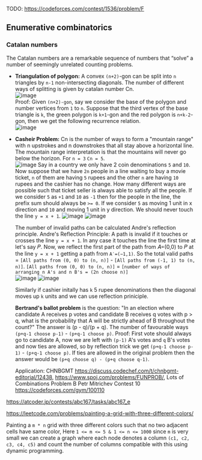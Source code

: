 TODO: https://codeforces.com/contest/1536/problem/F

## Enumerative combinatorics

### Catalan numbers
The Catalan numbers are a remarkable sequence of numbers that “solve” a number of seemingly unrelated counting problems. 

* **Triangulation of polygon:** A convex `(n+2)`-gon can be split into `n` triangles by `n-1` non-intersecting diagonals. The number of different ways of splitting is given by catalan number Cn. \
 ![image](https://user-images.githubusercontent.com/19663316/121805524-3f443880-cc69-11eb-88a5-3ae9587e94d1.png)\
 Proof: Given `(n+2)-gon`, say we consider the base of the polygon and number vertices from `1` to `n`. Suppose that the third vertex of the base triangle is `k`, the green polygon is `k+1`-gon and the red polygon is `n+k-2`-gon, then we get the following recurrence relation.\
 ![image](https://user-images.githubusercontent.com/19663316/121806031-a6fb8300-cc6b-11eb-83d4-e3e0c7d74bbf.png)
 
* **Casheir Problem:** Cn is the number of ways to form a "mountain range" with n upstrokes and n downstrokes that all stay above a horizontal line. The mountain range interpretation is that the mountains will never go below the horizon. For `n = 3`  `Cn = 5`.\
  ![image](https://user-images.githubusercontent.com/19663316/121807707-e6799d80-cc72-11eb-8f5b-d4024f185e7d.png)
  Say in a country we only have 2 coin denominations `5` and `10`. Now suppose that we have `2n` people in a line waiting to buy a movie ticket, `n` of them are having `5` rupees and the other `n` are having `10` rupees and the cashier has no change. How many different ways are possible such that ticket seller is always able to satisfy all the people. If we consider `5` as `+1` and `10` as `-1` then for the people in the line, the prefix sum should always be `>= 0`. If we consider `5` as moving 1 unit in x direction and `10` and moving 1 unit in y direction. We should never touch the line `y = x + 1`.
  ![image](https://user-images.githubusercontent.com/19663316/121807919-ceeee480-cc73-11eb-8446-7997342bbcc2.png)
  ![image](https://user-images.githubusercontent.com/19663316/121807874-a23acd00-cc73-11eb-8fec-9ca0ad1ffa25.png)

  The number of invalid paths can be calculated Andre's reflection principle. Andre's Reflection Principle: A path is invalid if it touches or crosses the line `y = x + 1`. In any case it touches the line the first time at let's say 𝑃. Now, we reflect the first part of the path from 𝐴=(0,0) to 𝑃 at the line `y = x + 1` getting a path from `A′=(−1,1)`. So the total valid paths = `[All paths from (0, 0) to (n, n)]` - `[All paths from (-1, 1) to (n, n)]`. `[All paths from (0, 0) to (n, n)]` = `[number of ways of arranging n A's and n B's = (2n choose n)]`\
  ![image](https://user-images.githubusercontent.com/19663316/121806851-2f2f5780-cc6f-11eb-9a63-df2c741ceb28.png)
  ![image](https://user-images.githubusercontent.com/19663316/121807149-9bf72180-cc70-11eb-8c3f-7d08a4350c77.png)
  
  Similarly if cashier initally has `k` 5 rupee denominations then the diagonal moves up `k` units and we can use reflection priniciple.
  
  **Bertrand's ballot problem** is the question: "In an election where candidate A receives p votes and candidate B receives q votes with p > q, what is the probability that A will be strictly ahead of B throughout the count?" The answer is  (p - q)/(p + q). The number of favourable ways `(p+q-1 choose p-1)` - `(p+q-1 choose p)`. Proof: First vote should always go to candidate A, now we are left with `(p-1)` A's votes and `q` B's votes and now ties are allowed, so by reflection trick we get `(p+q-1 choose p-1)` - `(p+q-1 choose p)`. If ties are allowed in the original problem then the answer would be `(p+q choose q) - (p+q choose q-1)`.
  
  Application: CHNBGMT https://discuss.codechef.com/t/chnbgmt-editorial/12438, https://www.spoj.com/problems/FUNPROB/, Lots of Combinations Problem B Petr Mitrichev Contest 10 https://codeforces.com/gym/100110


https://atcoder.jp/contests/abc167/tasks/abc167_e

https://leetcode.com/problems/painting-a-grid-with-three-different-colors/

Painting a `m * n` grid with three different colors such that no two adjacent cells have same color, Here `1 <= m <= 5 & 1 <= n <= 1000` since `m` is very small we can create a graph where each node denotes a column `(c1, c2, c3, c4, c5)` and count the number of columns compatible with this using dynamic programming.
